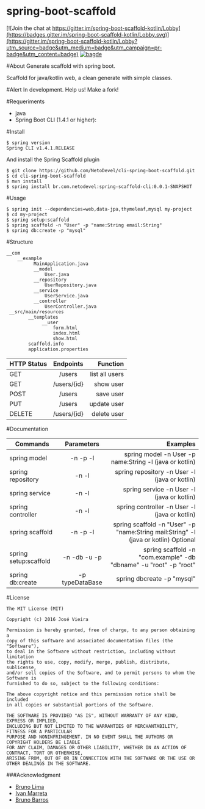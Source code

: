 
# spring-boot-scaffold

[![Join the chat at https://gitter.im/spring-boot-scaffold-kotlin/Lobby](https://badges.gitter.im/spring-boot-scaffold-kotlin/Lobby.svg)](https://gitter.im/spring-boot-scaffold-kotlin/Lobby?utm_source=badge&utm_medium=badge&utm_campaign=pr-badge&utm_content=badge)
 [![bagde](https://codeship.com/projects/e4a1d8b0-8b71-0134-1c87-26c6b97868f1/status?branch=master)](https://codeship.com/projects/184622)

#About
Generate scaffold with spring boot.

Scaffold for java/kotlin web, a clean generate with simple classes.
        
#Alert
In development. Help us! Make a fork!

#Requeriments
         
* java
* Spring Boot CLI (1.4.1 or higher):

#Install
 
    $ spring version
    Spring CLI v1.4.1.RELEASE

And install the Spring Scaffold plugin

    $ git clone https://github.com/NetoDevel/cli-spring-boot-scaffold.git
    $ cd cli-spring-boot-scaffold
    $ mvn install
    $ spring install br.com.netodevel:spring-scaffold-cli:0.0.1-SNAPSHOT


#Usage

    $ spring init --dependencies=web,data-jpa,thymeleaf,mysql my-project
    $ cd my-project
    $ spring setup:scaffold
    $ spring scaffold -n "User" -p "name:String email:String"
    $ spring db:create -p "mysql"

#Structure

    __com
        __example
              MainApplication.java
              __model
                  User.java
              __repository
                  UserRepository.java
              __service
                  UserService.java
              __controller
                  UserController.java
     __src/main/resources
            __templates
                 __user
                     form.html
                     index.html
                     show.html
            scaffold.info
            application.properties


| HTTP Status   | Endpoints     | Function       |
| ------------- |:-------------:| -----:         |
| GET           | /users        | list all users |
| GET           | /users/{id}   | show user      |
| POST          | /users        | save user      |
| PUT           | /users        | update user    |
| DELETE        | /users/{id}    | delete user    |


#Documentation

|Commands   |Parameters                                 |Examples
| ------------- |:-------------:                         | -------------:  
| spring model  | -n -p -l | spring model -n User -p name:String -l (java or kotlin)
| spring repository  | -n -l | spring repository -n User -l (java or kotlin)
| spring service  | -n -l| spring service -n User -l (java or kotlin)
| spring controller  | -n -l | spring controller -n User -l (java or kotlin)
| spring scaffold  | -n -p -l |spring scaffold -n "User" -p "name:String mail:String" -l (java or kotlin) Optional|
| spring setup:scaffold| -n -db -u -p | spring scaffold -n "com.example" -db "dbname" -u "root" -p "root"
| spring db:create  | -p typeDataBase | spring dbcreate -p "mysql"


#License

    The MIT License (MIT)

    Copyright (c) 2016 José Vieira 

    Permission is hereby granted, free of charge, to any person obtaining a 
    copy of this software and associated documentation files (the "Software"), 
    to deal in the Software without restriction, including without limitation 
    the rights to use, copy, modify, merge, publish, distribute, sublicense, 
    and/or sell copies of the Software, and to permit persons to whom the Software is 
    furnished to do so, subject to the following conditions:

    The above copyright notice and this permission notice shall be included 
    in all copies or substantial portions of the Software.

    THE SOFTWARE IS PROVIDED "AS IS", WITHOUT WARRANTY OF ANY KIND, EXPRESS OR IMPLIED, 
    INCLUDING BUT NOT LIMITED TO THE WARRANTIES OF MERCHANTABILITY, FITNESS FOR A PARTICULAR 
    PURPOSE AND NONINFRINGEMENT. IN NO EVENT SHALL THE AUTHORS OR COPYRIGHT HOLDERS BE LIABLE 
    FOR ANY CLAIM, DAMAGES OR OTHER LIABILITY, WHETHER IN AN ACTION OF CONTRACT, TORT OR OTHERWISE,
    ARISING FROM, OUT OF OR IN CONNECTION WITH THE SOFTWARE OR THE USE OR OTHER DEALINGS IN THE SOFTWARE.

###Acknowledgment
         
 * [Bruno Lima](https://github.com/brunodles)
 * [Ivan Marreta](https://github.com/ivanmarreta)
 * [Bruno Barros](https://github.com/brunobarros)
       

